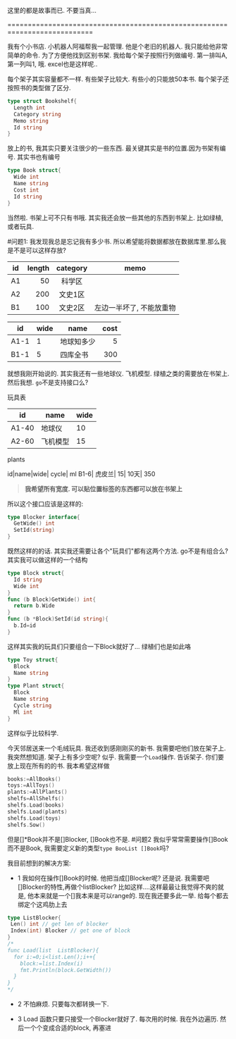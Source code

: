 这里的都是故事而已. 不要当真...

===========================================================================

我有个小书店. 小机器人阿福帮我一起管理. 他是个老旧的机器人. 我只能给他非常简单的命令.
为了方便他找到区别书架. 我给每个架子按照行列做编号. 第一排叫A,第一列叫1, 哦. excel也是这样呢..

每个架子其实容量都不一样. 有些架子比较大. 有些小的只能放50本书. 每个架子还按照书的类型做了区分.
```go
type struct Bookshelf{
  Length int
  Category string
  Memo string
  Id string
}
```
放上的书, 我其实只要关注很少的一些东西. 最关键其实是书的位置.因为书架有编号. 其实书也有编号
```go
type Book struct{
  Wide int
  Name string
  Cost int
  Id string
}
```
当然啦. 书架上可不只有书哦. 其实我还会放一些其他的东西到书架上. 比如绿植, 或者玩具.

#问题1:
我发现我总是忘记我有多少书. 所以希望能将数据都放在数据库里.那么我是不是可以这样存放?

id | length | category 		| memo 		
---|----:|:----------:|----------
A1 |  50 | 科学区 | 
A2 | 200 | 文史1区 | 
B1 | 100 | 文史2区 | 左边一半坏了, 不能放重物


id | wide | name | cost
---|---|----------|--:
A1-1 | 1 | 地球知多少 | 5
B1-1 | 5 | 四库全书 | 300


就想我刚开始说的. 其实我还有一些地球仪. 飞机模型. 绿植之类的需要放在书架上. 
然后我想. `go`不是支持接口么?

玩具表


id | name | wide
--|--|--
A1-40 |地球仪| 10 
A2-60| 飞机模型| 15

plants


id|name|wide| cycle| ml
B1-6| 虎皮兰| 15| 10天| 350

> **我希望所有宽度. 可以贴位置标签的东西都可以放在书架上**

所以这个接口应该是这样的:
```go
type Blocker interface{
  GetWide() int
  SetId(string)
}
```

既然这样的的话. 其实我还需要让各个"玩具们"都有这两个方法. go不是有组合么? 其实我可以做这样的一个结构
```go
type Block struct{
  Id string
  Wide int
}
func (b Block)GetWide() int{
  return b.Wide
}
func (b *Block)SetId(id string){
  b.Id=id
}
```
这样其实我的玩具们只要组合一下Block就好了... 绿植们也是如此咯
```go
type Toy struct{
  Block
  Name string
}
type Plant struct{
  Block
  Name string
  Cycle string
  Ml int
}
```
这样似乎比较科学.

今天邻居送来一个毛绒玩具. 我还收到感刚刚买的新书. 我需要吧他们放在架子上. 我突然想知道. 架子上有多少空呢?
似乎. 我需要一个`Load`操作. 告诉架子. 你们要放上现在所有的的书. 我本希望这样做
```go
books:=AllBooks()
toys:=AllToys()
plants:=AllPlants()
shelfs=AllShelfs()
shelfs.Load(books)
shelfs.Load(plants)
shelfs.Load(toys)
shelfs.Sow()
```
但是[]*Book并不是[]Blocker, []Book也不是.
#问题2
我似乎常常需要操作[]Book而不是Book, 我需要定义新的类型`type BooList []Book`吗?

我目前想到的解决方案:
* 1
我如何在操作[]Book的时候. 他把当成[]Blocker呢? 
还是说. 我需要吧[]Blocker的特性,再做个listBlocker?
比如这样....这样最最让我觉得不爽的就是, 他本来就是一个[]我本来是可以range的. 现在我还要多此一举. 给每个都去绑定个这鸡肋上去
```go
type ListBlocker{
 Len() int // get len of blocker
 Index(int) Blocker // get one of block
}
/*
func Load(list  ListBlocker){
  for i:=0;i<list.Len();i++{
    block:=list.Index(i)
    fmt.Println(block.GetWidth())
  }
}
*/
```
* 2
不怕麻烦. 只要每次都转换一下.

* 3 
Load 函数只要只接受一个Blocker就好了.
每次用的时候. 我在外边遍历. 然后一个个变成合适的block, 再塞进
